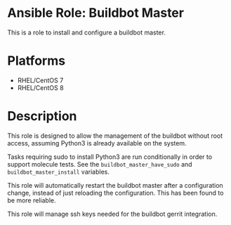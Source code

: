 Ansible Role: Buildbot Master
=============================

This is a role to install and configure a buildbot master.

Platforms
=========

* RHEL/CentOS 7
* RHEL/CentOS 8

Description
===========

This role is designed to allow the management of the buildbot without root
access, assuming Python3 is already available on the system.

Tasks requiring sudo to install Python3 are run conditionally in order to
support molecule tests.  See the `buildbot_master_have_sudo` and
`buildbot_master_install` variables.

This role will automatically restart the buildbot master after a
configuration change, instead of just reloading the configuration.  This has
been found to be more reliable.

This role will manage ssh keys needed for the buildbot gerrit integration.
